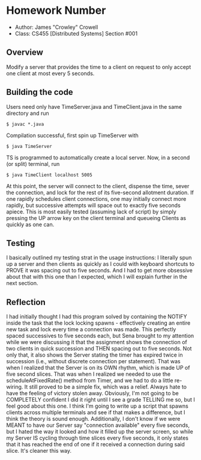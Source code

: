 # Homework Number

* Author: James "Crowley" Crowell
* Class: CS455 [Distributed Systems] Section #001


## Overview

Modify a server that provides the time to a client on request to only accept one client at most every 5 seconds.

## Building the code

Users need only have TimeServer.java and TimeClient.java in the same directory and run 

    $ javac *.java

Compilation successful, first spin up TimeServer with

    $ java TimeServer

TS is programmed to automatically create a local server. Now, in a second (or split) terminal, run

    $ java TimeClient localhost 5005

At this point, the server will connect to the client, dispense the time, sever the connection, and lock for the rest of its five-second allotment duration. If one rapidly schedules client connections, one may initially connect more rapidly, but successive attempts will space out to exactly five seconds apiece. This is most easily tested (assuming lack of script) by simply pressing the UP arrow key on the client terminal and queueing Clients as quickly as one can.


## Testing 

I basically outlined my testing strat in the usage instructions: I literally spun up a server and then clients as quickly as I could with keyboard shortcuts to PROVE it was spacing out to five seconds. And I had to get more obsessive about that with this one than I expected, which I will explain further in the next section.


## Reflection

I had initially thought I had this program solved by containing the NOTIFY inside the task that the lock locking spawns - effectively creating an entire new task and lock every time a connection was made. This perfectly spaced successives to five seconds each, but Sena brought to my attention while we were discussing it that the assignment shows the connection of two clients in quick succession and THEN spacing out to five seconds. Not only that, it also shows the Server stating the timer has expired twice in succession (i.e., without discrete connection per statement). That was when I realized that the Server is on its OWN rhythm, which is made UP of five second slices. That was when I realized we needed to use the scheduleAtFixedRate() method from Timer, and we had to do a little re-wiring. 
It still proved to be a simple fix, which was a relief. Always hate to have the feeling of victory stolen away. Obviously, I'm not going to be COMPLETELY confident I did it right until I see a grade TELLING me so, but I feel good about this one. I think I'm going to write up a script that spawns clients across multiple terminals and see if that makes a difference, but I think the theory is sound enough.
Additionally, I don't know if we were MEANT to have our Server say "connection available" every five seconds, but I hated the way it looked and how it filled up the server screen, so while my Server IS cycling through time slices every five seconds, it only states that it has reached the end of one if it received a connection during said slice. It's cleaner this way.

